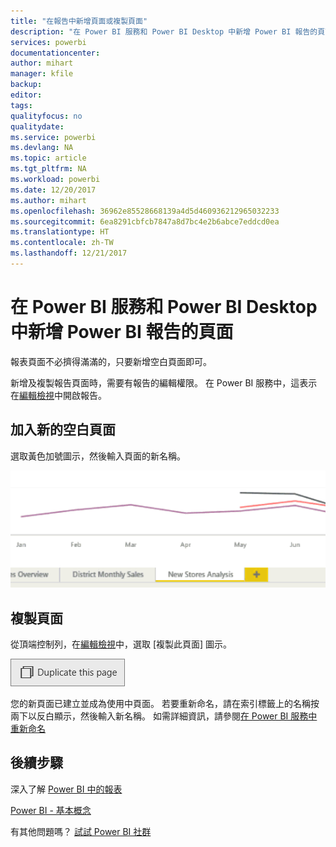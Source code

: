 ```yaml
---
title: "在報告中新增頁面或複製頁面"
description: "在 Power BI 服務和 Power BI Desktop 中新增 Power BI 報告的頁面"
services: powerbi
documentationcenter: 
author: mihart
manager: kfile
backup: 
editor: 
tags: 
qualityfocus: no
qualitydate: 
ms.service: powerbi
ms.devlang: NA
ms.topic: article
ms.tgt_pltfrm: NA
ms.workload: powerbi
ms.date: 12/20/2017
ms.author: mihart
ms.openlocfilehash: 36962e85528668139a4d5d460936212965032233
ms.sourcegitcommit: 6ea8291cbfcb7847a8d7bc4e2b6abce7eddcd0ea
ms.translationtype: HT
ms.contentlocale: zh-TW
ms.lasthandoff: 12/21/2017
---
```

# <a name="add-a-page-to-a-power-bi-report-in-power-bi-service-and-power-bi-desktop"></a>在 Power BI 服務和 Power BI Desktop 中新增 Power BI 報告的頁面
報表頁面不必擠得滿滿的，只要新增空白頁面即可。 

新增及複製報告頁面時，需要有報告的編輯權限。 在 Power BI 服務中，這表示在[編輯檢視](service-reading-view-and-editing-view.md)中開啟報告。 

## <a name="add-a-new-blank-page"></a>加入新的空白頁面
選取黃色加號圖示，然後輸入頁面的新名稱。  

![](media/power-bi-report-add-page/reorderpages2.gif)

## <a name="duplicate-a-page"></a>複製頁面
從頂端控制列，在[編輯檢視](service-interact-with-a-report-in-editing-view.md)中，選取 [複製此頁面] 圖示。

![](media/power-bi-report-add-page/pbi_duplicate.png)

您的新頁面已建立並成為使用中頁面。 若要重新命名，請在索引標籤上的名稱按兩下以反白顯示，然後輸入新名稱。  如需詳細資訊，請參閱[在 Power BI 服務中重新命名](service-rename.md)

## <a name="next-steps"></a>後續步驟
深入了解 [Power BI 中的報表](service-reports.md)

[Power BI - 基本概念](service-basic-concepts.md)

有其他問題嗎？ [試試 Power BI 社群](http://community.powerbi.com/)

